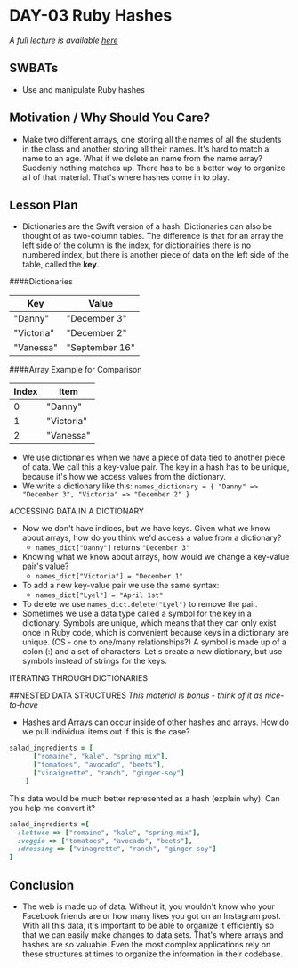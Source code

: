 # DAY-03 Ruby Hashes

_A full lecture is available [here](LECTURE.md)_

## SWBATs
+ Use and manipulate Ruby hashes

## Motivation / Why Should You Care?
+ Make two different arrays, one storing all the names of all the students in the class and another storing all their names. It's hard to match a name to an age. What if we delete an name from the name array? Suddenly nothing matches up. There has to be a better way to organize all of that material. That's where hashes come in to play.

## Lesson Plan
+ Dictionaries are the Swift version of a hash.  Dictionaries can also be thought of as two-column tables. The difference is that for an array the left side of the column is the index, for dictionairies there is no numbered index, but there is another piece of data on the left side of the table, called the **key**.

####Dictionaries

| Key | Value |
| --- | --- |
| "Danny" | "December 3" | 
| "Victoria" | "December 2" |
| "Vanessa" | "September 16" |

####Array Example for Comparison
 
| Index | Item |
| --- | --- |
| 0 | "Danny" |
| 1 | "Victoria" |
| 2 | "Vanessa" |

+ We use dictionaries when we have a piece of data tied to another piece of data. We call this a key-value pair. The key in a hash has to be unique, because it's how we access values from the dictionary. 
+ We write a dictionary like this: `names_dictionary = { "Danny" => "December 3", "Victoria" => "December 2" }`

ACCESSING DATA IN A DICTIONARY
+ Now we don't have indices, but we have keys. Given what we know about arrays, how do you think we'd access a value from a dictionary?
  + `names_dict["Danny"]` returns `"December 3"`
+ Knowing what we know about arrays, how would we change a key-value pair's value?
  + `names_dict["Victoria"] = "December 1"`
+ To add a new key-value pair we use the same syntax:
  + `names_dict["Lyel"] = "April 1st"`
+ To delete we use `names_dict.delete("Lyel")` to remove the pair.
+ Sometimes we use a data type called a symbol for the key in a dictionary. Symbols are unique, which means that they can only exist once in Ruby code, which is convenient because keys in a dictionary are unique. (CS - one to one/many relationships?) A symbol is made up of a colon (:) and a set of characters. Let's create a new dictionary, but use symbols instead of strings for the keys.

ITERATING THROUGH DICTIONARIES


##NESTED DATA STRUCTURES *This material is bonus - think of it as nice-to-have*
+ Hashes and Arrays can occur inside of other hashes and arrays. How do we pull individual items out if this is the case?
```ruby
salad_ingredients = [
      ["romaine", "kale", "spring mix"],
      ["tomatoes", "avocado", "beets"],
      ["vinaigrette", "ranch", "ginger-soy"]
    ]
```
This data would be much better represented as a hash (explain why). Can you help me convert it?
```ruby
salad_ingredients ={ 
  :lettuce => ["romaine", "kale", "spring mix"],
  :veggie => ["tomatoes", "avocado", "beets"],
  :dressing => ["vinagrette", "ranch", "ginger-soy"] 
}
```


## Conclusion 
+ The web is made up of data. Without it, you wouldn't know who your Facebook friends are or how many likes you got on an Instagram post. With all this data, it's important to be able to organize it efficiently so that we can easily make changes to data sets. That's where arrays and hashes are so valuable. Even the most complex applications rely on these structures at times to organize the information in their codebase.


